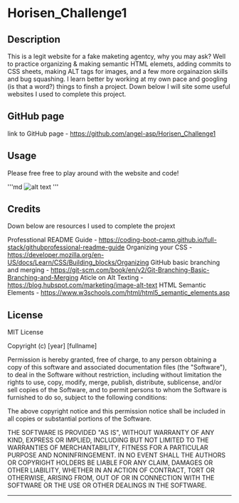 # Horisen_Challenge1
## Description

This is a legit website for a fake maketing agentcy, why you may ask? Well to practice organizing & making semantic HTML elemets, adding commits to CSS sheets, making ALT tags for images, and a few more orgainazion skills and bug squashing. I learn better by working at my own pace and googling (is that a word?) things to finsh a project. Down below I will site some useful websites I used to complete this project.

## GitHub page

link to GitHub page - https://github.com/angel-asp/Horisen_Challenge1

## Usage

Please free free to play around with the website and code!

   '''md
   ![alt text](Develop/assets/images/digital-marketing-meeting.jpg)
   '''

## Credits

Down below are resources I used to complete the projext

Professtional README Guide - https://coding-boot-camp.github.io/full-stack/githubprofessional-readme-guide
Organizing your CSS - https://developer.mozilla.org/en-US/docs/Learn/CSS/Building_blocks/Organizing
GitHub basic branching and merging - https://git-scm.com/book/en/v2/Git-Branching-Basic-Branching-and-Merging
Aticle on Alt Texting - https://blog.hubspot.com/marketing/image-alt-text
HTML Semantic Elements - https://www.w3schools.com/html/html5_semantic_elements.asp 

## License

MIT License

Copyright (c) [year] [fullname]

Permission is hereby granted, free of charge, to any person obtaining a copy
of this software and associated documentation files (the "Software"), to deal
in the Software without restriction, including without limitation the rights
to use, copy, modify, merge, publish, distribute, sublicense, and/or sell
copies of the Software, and to permit persons to whom the Software is
furnished to do so, subject to the following conditions:

The above copyright notice and this permission notice shall be included in all
copies or substantial portions of the Software.

THE SOFTWARE IS PROVIDED "AS IS", WITHOUT WARRANTY OF ANY KIND, EXPRESS OR
IMPLIED, INCLUDING BUT NOT LIMITED TO THE WARRANTIES OF MERCHANTABILITY,
FITNESS FOR A PARTICULAR PURPOSE AND NONINFRINGEMENT. IN NO EVENT SHALL THE
AUTHORS OR COPYRIGHT HOLDERS BE LIABLE FOR ANY CLAIM, DAMAGES OR OTHER
LIABILITY, WHETHER IN AN ACTION OF CONTRACT, TORT OR OTHERWISE, ARISING FROM,
OUT OF OR IN CONNECTION WITH THE SOFTWARE OR THE USE OR OTHER DEALINGS IN THE
SOFTWARE.

---
